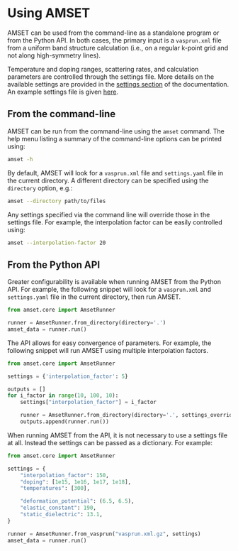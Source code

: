 # Using AMSET

AMSET can be used from the command-line as a standalone program or from the
Python API. In both cases, the primary input is a `vasprun.xml` file from a
uniform band structure calculation (i.e., on a regular k-point grid and not
along high-symmetry lines).

Temperature and doping ranges, scattering rates, and calculation
parameters are controlled through the settings file. More details on the
available settings are provided in the [settings section](settings.md) of the
documentation. An example settings file is given 
[here](https://github.com/hackingmaterials/amset/blob/master/examples/GaAs/settings.yaml).

## From the command-line

AMSET can be run from the command-line using the `amset` command. The help
menu listing a summary of the command-line options can be printed using:


```bash
amset -h
```

By default, AMSET will look for a `vasprun.xml` file and `settings.yaml`
file in the current directory. A different directory can be specified using
the `directory` option, e.g.:

```bash
amset --directory path/to/files
```

Any settings specified via the command line will override those in the settings
file. For example, the interpolation factor can be easily controlled using:

```bash
amset --interpolation-factor 20
```

## From the Python API

Greater configurability is available when running AMSET from the Python API.
For example, the following snippet will look for a `vasprun.xml` and
`settings.yaml` file in the current directory, then run AMSET.

```python
from amset.core import AmsetRunner

runner = AmsetRunner.from_directory(directory='.')
amset_data = runner.run()
```

The API allows for easy convergence of parameters. For example,
the following snippet will run AMSET using multiple interpolation factors.

```python
from amset.core import AmsetRunner

settings = {'interpolation_factor': 5}

outputs = []
for i_factor in range(10, 100, 10):
    settings["interpolation_factor"] = i_factor

    runner = AmsetRunner.from_directory(directory='.', settings_override=settings)
    outputs.append(runner.run())
```

When running AMSET from the API, it is not necessary to use a settings file
at all. Instead the settings can be passed as a dictionary. For example:

```python
from amset.core import AmsetRunner

settings = {
    "interpolation_factor": 150,
    "doping": [1e15, 1e16, 1e17, 1e18],
    "temperatures": [300],

    "deformation_potential": (6.5, 6.5),
    "elastic_constant": 190,
    "static_dielectric": 13.1,
}

runner = AmsetRunner.from_vasprun("vasprun.xml.gz", settings)
amset_data = runner.run()
```
